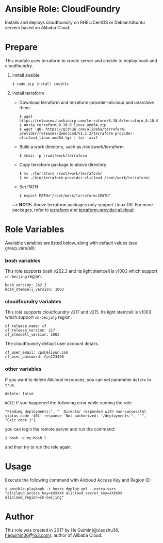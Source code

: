 # Ansible Role: CloudFoundry
Installs and deploys cloudfoundry on RHEL/CentOS or Debian/Ubuntu servers based on Alibaba Cloud.

Prepare
=======
This module uses terraform to create server and ansible to deploy bosh and cloudfoundry.

1. Install ansible

       $ sudo pip install ansible
2. Install terraform
   * Download terraform and terraform-provider-alicloud and unarchive them

         $ wget https://releases.hashicorp.com/terraform/0.10.0/terraform_0.10.0_linux_amd64.zip
         $ unzip terraform_0.10.0_linux_amd64.zip
         $ wget -qO- https://github.com/alibaba/terraform-provider/releases/download/V1.2.2/terraform-provider-alicloud_linux-amd64.tgz | tar -xzvf -

   * Build a work directory, such as /root/work/terraform

         $ mkdir -p /root/work/terraform

   * Copy terraform package to above directory

         $ mv ./terraform /root/work/terraform/
         $ mv ./bin/terraform-provider-alicloud /root/work/terraform/
   * Set PATH

         $ export PATH="/root/work/terraform:$PATH"

   ~> **NOTE:** Above terraform packages only support Linux OS.
   For more packages, refer to [terraform](https://releases.hashicorp.com/terraform/?_ga=2.10495730.736095916.1505112587-366911210.1497366445)
   and [terraform-provider-alicloud](https://github.com/alibaba/terraform-provider/releases).

Role Variables
==============
Available variables are listed below, along with default values (see group_vars/all):

### bosh variables
This role supports bosh v262.3 and its light stemcell is v1003 which support `cn-beijing` region.

    bosh_version: 262.3
    bosh_stemcell_version: 1003

### cloudfoundry variables
This role supports cloudfoundry v217 and v215. Its light stemcell is v1003 which support `cn-beijing` region.

    cf_release_name: cf
    cf_release_version: 217
    cf_stemcell_version: 1003

The cloudfoundry default user account details.

    cf_user_email: cps@aliyun.com
    cf_user_password: Cps123456


### other variables
If you want to delete Alicloud resources, you can set parameter `delete` to `true`.

    delete: false

`NOTE`:
If you happened the following error while running the role:

    "Finding deployments:", "  Director responded with non-successful status code '401' response 'Not authorized: '/deployments'", "'", "Exit code 1"]

you can login the remote server and run the command:

    $ bosh -e my-bosh l

and then try to run the role again.

Usage
=====
Execute the following command with Alicloud Access Key and Region ID:

    $ ansible-playbook -i hosts deploy.yml --extra-vars "alicloud_access_key=XXXXXX alicloud_secret_key=XXXXXX alicloud_region=cn-beijing"

Author
======

This role was created in 2017 by He Guimin(@xiaozhu36, heguimin36@163.com), author of Alibaba Cloud.